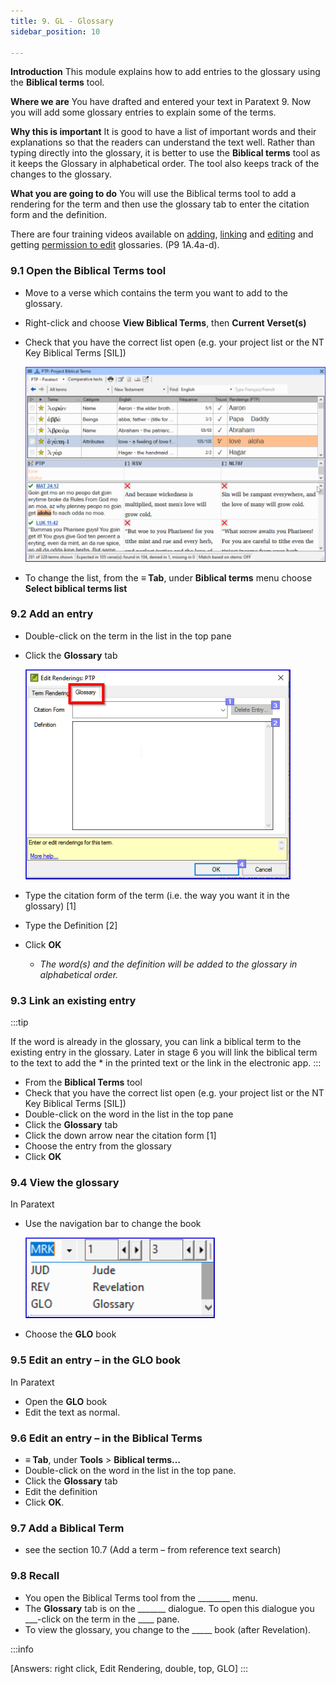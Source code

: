 ```yaml
---
title: 9. GL - Glossary
sidebar_position: 10

---
```






**Introduction**
This module explains how to add entries to the glossary using the **Biblical terms** tool.


**Where we are**
You have drafted and entered your text in Paratext 9. Now you will add some glossary entries to explain some of the terms.


**Why this is important**
It is good to have a list of important words and their explanations so that the readers can understand the text well. Rather than typing directly into the glossary, it is better to use the **Biblical terms** tool as it keeps the Glossary in alphabetical order. The tool also keeps track of the changes to the glossary.


**What you are going to do**
You will use the Biblical terms tool to add a rendering for the term and then use the glossary tab to enter the citation form and the definition.


There are four training videos available on [adding](/Video-summaries/02-Stage-1/5.Additional/1A.4a.md), [linking](/Video-summaries/02-Stage-1/5.Additional/1A.4c.md) and [editing](/Video-summaries/02-Stage-1/5.Additional/1A.4d.md) and getting [permission to edit](/Video-summaries/02-Stage-1/5.Additional/1A.4b.md) glossaries. (P9 1A.4a-d).


### 9.1 Open the Biblical Terms tool

- Move to a verse which contains the term you want to add to the glossary.
- Right-click and choose **View Biblical Terms**, then **Current Verset(s)**
- Check that you have the correct list open (e.g. your project list or the NT Key Biblical Terms [SIL])

	![](./1372395524.png)

- To change the list, from the **≡ Tab**, under **Biblical terms** menu choose **Select biblical terms list**

### 9.2 Add an entry

- Double-click on the term in the list in the top pane
- Click the **Glossary** tab

	![](./686332032.png)

- Type the citation form of the term (i.e. the way you want it in the glossary) [1]
- Type the Definition [2]
- Click **OK**
	- _The word(s) and the definition will be added to the glossary in alphabetical order._

### 9.3 Link an existing entry


:::tip


If the word is already in the glossary, you can link a biblical term to the existing entry in the glossary. Later in stage 6 you will link the biblical term to the text to add the * in the printed text or the link in the electronic app. :::

- From the **Biblical Terms** tool
- Check that you have the correct list open (e.g. your project list or the NT Key Biblical Terms [SIL])
- Double-click on the word in the list in the top pane
- Click the **Glossary** tab
- Click the down arrow near the citation form [1]
- Choose the entry from the glossary
- Click **OK**

### 9.4 View the glossary


In Paratext

- Use the navigation bar to change the book

	![](./1467958045.png)

- Choose the **GLO** book

### 9.5 Edit an entry – in the GLO book


In Paratext

- Open the **GLO** book
- Edit the text as normal.

### 9.6 Edit an entry – in the Biblical Terms

- **≡ Tab**, under **Tools** > **Biblical terms…**
- Double-click on the word in the list in the top pane.
- Click the **Glossary** tab
- Edit the definition
- Click **OK**.

### 9.7 Add a Biblical Term

- see the section 10.7 (Add a term – from reference text search)

### 9.8 Recall

- You open the Biblical Terms tool from the ________ menu.
- The **Glossary** tab is on the _______ dialogue. To open this dialogue you ___-click on the term in the ____ pane.
- To view the glossary, you change to the _____ book (after Revelation).

:::info


[Answers: right click, Edit Rendering, double, top, GLO] :::


